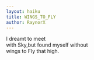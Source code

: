 ```yaml
---
layout: haiku
title: WINGS_TO_FLY
author: RaynorX
---
```


I dreamt to meet<br>
with Sky,but found myself without<br>
wings to Fly that high.<br>
